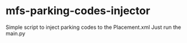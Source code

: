 # mfs-parking-codes-injector
Simple script to inject parking codes to the Placement.xml
Just run the main.py
